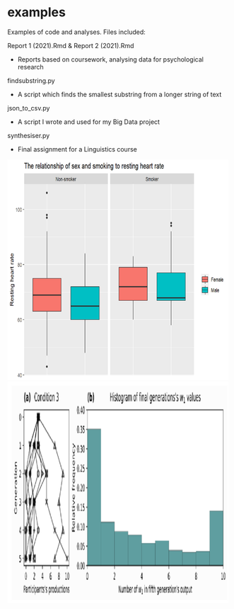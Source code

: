 # examples
Examples of code and analyses. Files included:

Report 1 (2021).Rmd & Report 2 (2021).Rmd
- Reports based on coursework, analysing data for psychological research

findsubstring.py
- A script which finds the smallest substring from a longer string of text

json_to_csv.py
- A script I wrote and used for my Big Data project

synthesiser.py
- Final assignment for a Linguistics course

<img src="https://github.com/mrazael/examples/blob/main/smoking.png" width="500" height="500">
<img src="https://github.com/mrazael/examples/blob/main/sl3.png" width="500" height="500">
